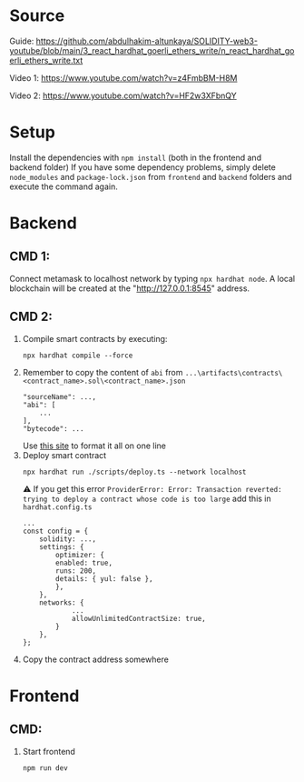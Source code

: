 # Source
Guide: https://github.com/abdulhakim-altunkaya/SOLIDITY-web3-youtube/blob/main/3_react_hardhat_goerli_ethers_write/n_react_hardhat_goerli_ethers_write.txt

Video 1: https://www.youtube.com/watch?v=z4FmbBM-H8M

Video 2: https://www.youtube.com/watch?v=HF2w3XFbnQY

# Setup
Install the dependencies with `npm install` (both in the frontend and backend folder)
If you have some dependency problems, simply delete `node_modules` and `package-lock.json` from `frontend` and `backend` folders and execute the command again.

# Backend
## CMD 1:
Connect metamask to localhost network by typing `npx hardhat node`.
A local blockchain will be created at the "http://127.0.0.1:8545" address.

## CMD 2:
1. Compile smart contracts by executing:
    ```
    npx hardhat compile --force
    ```
2. Remember to copy the content of `abi` from `...\artifacts\contracts\<contract_name>.sol\<contract_name>.json`
    ```
    "sourceName": ...,
    "abi": [
        ...
    ],
    "bytecode": ...
    ```
    Use [this site](https://lingojam.com/TexttoOneLine) to format it all on one line
2. Deploy smart contract
    ```
    npx hardhat run ./scripts/deploy.ts --network localhost
    ```
    ⚠️ If you get this error `ProviderError: Error: Transaction reverted: trying to deploy a contract whose code is too large` add this in `hardhat.config.ts`
    ```
    ...
    const config = {
        solidity: ...,
        settings: {
            optimizer: {
            enabled: true,
            runs: 200,
            details: { yul: false },
            },
        },
        networks: {
                ...
                allowUnlimitedContractSize: true,
            }
        },
    };  
    ```
3. Copy the contract address somewhere

# Frontend
## CMD: 
1. Start frontend

    ```
    npm run dev
    ```

